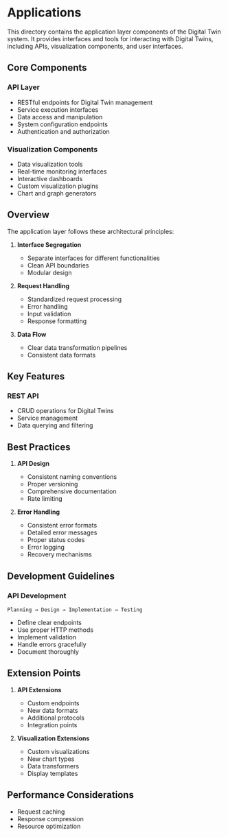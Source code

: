 # Applications

This directory contains the application layer components of the Digital Twin system. It provides interfaces and tools for interacting with Digital Twins, including APIs, visualization components, and user interfaces.

## Core Components

### API Layer
- RESTful endpoints for Digital Twin management
- Service execution interfaces
- Data access and manipulation
- System configuration endpoints
- Authentication and authorization

### Visualization Components
- Data visualization tools
- Real-time monitoring interfaces
- Interactive dashboards
- Custom visualization plugins
- Chart and graph generators

## Overview

The application layer follows these architectural principles:

1. **Interface Segregation**
   - Separate interfaces for different functionalities
   - Clean API boundaries
   - Modular design

2. **Request Handling**
   - Standardized request processing
   - Error handling
   - Input validation
   - Response formatting

3. **Data Flow**
   - Clear data transformation pipelines
   - Consistent data formats

## Key Features

### REST API
- CRUD operations for Digital Twins
- Service management
- Data querying and filtering


## Best Practices

1. **API Design**
   - Consistent naming conventions
   - Proper versioning
   - Comprehensive documentation
   - Rate limiting

2. **Error Handling**
   - Consistent error formats
   - Detailed error messages
   - Proper status codes
   - Error logging
   - Recovery mechanisms

## Development Guidelines

### API Development
```
Planning → Design → Implementation → Testing
```
- Define clear endpoints
- Use proper HTTP methods
- Implement validation
- Handle errors gracefully
- Document thoroughly


## Extension Points

1. **API Extensions**
   - Custom endpoints
   - New data formats
   - Additional protocols
   - Integration points

2. **Visualization Extensions**
   - Custom visualizations
   - New chart types
   - Data transformers
   - Display templates

## Performance Considerations

- Request caching
- Response compression
- Resource optimization